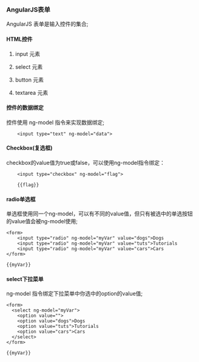 
### AngularJS表单

AngularJS 表单是输入控件的集合;


#### HTML控件

1. input 元素

2. select 元素

3. button 元素

4. textarea 元素


#### 控件的数据绑定

控件使用 ng-model 指令来实现数据绑定;

```
    <input type="text" ng-model="data">

```

#### Checkbox(复选框)

checkbox的value值为true或false，可以使用ng-model指令绑定：

```
    <input type="checkbox" ng-model="flag">
    
    {{flag}}

```

#### radio单选框

单选框使用同一个ng-model，可以有不同的value值，但只有被选中的单选按钮的value值会被ng-model使用;

```
<form>
    <input type="radio" ng-model="myVar" value="dogs">Dogs
    <input type="radio" ng-model="myVar" value="tuts">Tutorials
    <input type="radio" ng-model="myVar" value="cars">Cars
</form>

{{myVar}}

```

#### select下拉菜单

ng-model 指令绑定下拉菜单中你选中的option的value值;

```
<form>
  <select ng-model="myVar">
    <option value="">
    <option value="dogs">Dogs
    <option value="tuts">Tutorials
    <option value="cars">Cars
  </select>
</form>

{{myVar}}

```






































































